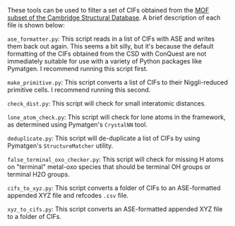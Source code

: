 These tools can be used to filter a set of CIFs obtained from the [MOF subset of the Cambridge Structural Database](https://sites.google.com/view/csdmofsubset/home). A brief description of each file is shown below:

`ase_formatter.py`: This script reads in a list of CIFs with ASE and writes them back out again. This seems a bit silly, but it's because the default formatting of the CIFs obtained from the CSD with ConQuest are not immediately suitable for use with a variety of Python packages like Pymatgen. I recommend running this script first.

`make_primitive.py`: This script converts a list of CIFs to their Niggli-reduced primitive cells. I recommend running this second.

`check_dist.py`: This script will check for small interatomic distances.

`lone_atom_check.py`: This script will check for lone atoms in the framework, as determined using Pymatgen's `CrystalNN` tool.

`deduplicate.py`: This script will de-duplicate a list of CIFs by using Pymatgen's `StructureMatcher` utility. 

`false_terminal_oxo_checker.py`: This script will check for missing H atoms on "terminal" metal-oxo species that should be terminal OH groups or terminal H2O groups.

`cifs_to_xyz.py`: This script converts a folder of CIFs to an ASE-formatted appended XYZ file and refcodes `.csv` file.

`xyz_to_cifs.py`: This script converts an ASE-formatted appended XYZ file to a folder of CIFs.
